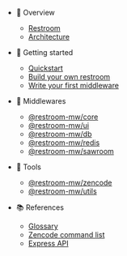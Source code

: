 - :book: Overview

  - [Restroom](/README.md)
  - [Architecture](/architecture.md)

- :rocket: Getting started

  - [Quickstart](/quickstart.md)
  - [Build your own restroom](/build.md)
  - [Write your first middleware](/mw.md)

- 🧩 Middlewares

  - [@restroom-mw/core](/packages/core.md)
  - [@restroom-mw/ui](/packages/ui.md)
  - [@restroom-mw/db](/packages/db.md)
  - [@restroom-mw/redis](/packages/redis.md)
  - [@restroom-mw/sawroom](/packages/sawroom.md)

- 🧰 Tools

  - [@restroom-mw/zencode](/packages/zencode.md)
  - [@restroom-mw/utils](/packages/utils.md)

- :books: References
  - [Glossary](/glossary.md)
  - [Zencode command list](https://dev.zenroom.org/#/pages/zencode-list)
  - [Express API](https://expressjs.com/en/4x/api.html)
